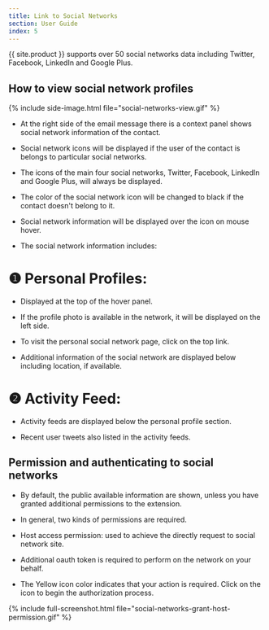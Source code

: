 ```yaml
---
title: Link to Social Networks
section: User Guide
index: 5
---
```


{{ site.product }} supports over 50 social networks data including Twitter, Facebook, LinkedIn and Google Plus.


## How to view social network profiles


{% include side-image.html file="social-networks-view.gif" %}
* At the right side of the email message there is a context panel shows social network information of the contact. 

* Social network icons will be displayed if the user of the contact is belongs to particular social networks. 

* The icons of the main four social networks, Twitter, Facebook, LinkedIn and Google Plus, will always be displayed.

* The color of the social network icon will be changed to black if the contact doesn't belong to it.

* Social network information will be displayed over the icon on mouse hover.

* The social network information includes:

# ❶ Personal Profiles:

* Displayed at the top of the hover panel. 

* If the profile photo is available in the network, it will be displayed on the left side. 

* To visit the personal social network page, click on the top link. 

* Additional information of the social network are displayed below including location, if available.

# ❷ Activity Feed:

* Activity feeds are displayed below the personal profile section. 

* Recent user tweets also listed in the activity feeds.


## Permission and authenticating to social networks

* By default, the public available information are shown, unless you have granted additional permissions to the extension.

* In general, two kinds of permissions are required. 

* Host access permission: used to achieve the directly request to social network site.

* Additional oauth token is required to perform on the network on your behalf. 

* The Yellow icon color indicates that your action is required. Click on the icon to begin the authorization process.

{% include full-screenshot.html file="social-networks-grant-host-permission.gif" %}
